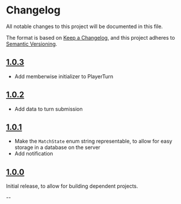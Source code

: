 # Changelog

All notable changes to this project will be documented in this file.

The format is based on [Keep a Changelog](https://keepachangelog.com/en/1.0.0/),
and this project adheres to [Semantic Versioning](https://semver.org/spec/v2.0.0.html).

## [1.0.3]

* Add memberwise initializer to PlayerTurn

## [1.0.2]

* Add data to turn submission

## [1.0.1]

* Make the `MatchState` enum string representable, to allow for easy storage in a database on the server
* Add notification

## [1.0.0]

Initial release, to allow for building dependent projects.

--

[Vapor]: http://github.com/vapor/vapor/
[tbgs-swift]: https://github.com/sbeitzel/tbgs-swift

[Unreleased]: https://github.com/sbeitzel/tbgs-shared/compare/1.0.3...HEAD
[1.0.3]: https://github.com/sbeitzel/tbgs-shared/compare/1.0.2...1.0.3
[1.0.2]: https://github.com/sbeitzel/tbgs-shared/compare/1.0.1...1.0.2
[1.0.1]: https://github.com/sbeitzel/tbgs-shared/compare/1.0.0...1.0.1
[1.0.0]: https://github.com/sbeitzel/tbgs-shared/releases/tag/1.0.0
